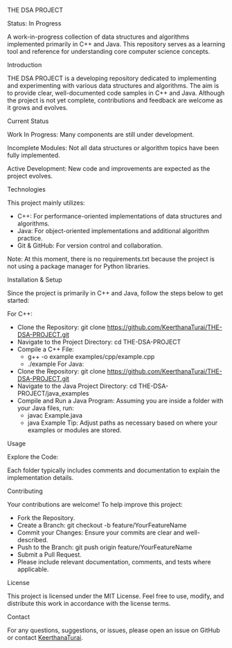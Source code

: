 THE DSA PROJECT

Status: In Progress

A work-in-progress collection of data structures and algorithms implemented primarily in C++ and Java. This repository serves as a learning tool and reference for understanding core computer science concepts.


Introduction

THE DSA PROJECT is a developing repository dedicated to implementing and experimenting with various data structures and algorithms. The aim is to provide clear, well-documented code samples in C++ and Java. Although the project is not yet complete, contributions and feedback are welcome as it grows and evolves.

Current Status

Work In Progress: Many components are still under development.

Incomplete Modules: Not all data structures or algorithm topics have been fully implemented.

Active Development: New code and improvements are expected as the project evolves.


Technologies

This project mainly utilizes:

- C++: For performance-oriented implementations of data structures and algorithms.
- Java: For object-oriented implementations and additional algorithm practice.
- Git & GitHub: For version control and collaboration.

Note: At this moment, there is no requirements.txt because the project is not using a package manager for Python libraries.


Installation & Setup

Since the project is primarily in C++ and Java, follow the steps below to get started:


For C++:
- Clone the Repository: git clone https://github.com/KeerthanaTurai/THE-DSA-PROJECT.git
- Navigate to the Project Directory: cd THE-DSA-PROJECT
- Compile a C++ File:
  - g++ -o example examples/cpp/example.cpp
  - ./example
For Java:
- Clone the Repository: git clone https://github.com/KeerthanaTurai/THE-DSA-PROJECT.git
- Navigate to the Java Project Directory: cd THE-DSA-PROJECT/java_examples
- Compile and Run a Java Program:
  Assuming you are inside a folder with your Java files, run:
  - javac Example.java
  - java Example
Tip: Adjust paths as necessary based on where your examples or modules are stored.


Usage

Explore the Code:

Each folder typically includes comments and documentation to explain the implementation details.


Contributing

Your contributions are welcome! To help improve this project:
- Fork the Repository.
- Create a Branch: git checkout -b feature/YourFeatureName
- Commit your Changes: Ensure your commits are clear and well-described.
- Push to the Branch: git push origin feature/YourFeatureName
- Submit a Pull Request.
- Please include relevant documentation, comments, and tests where applicable.


License

This project is licensed under the MIT License. Feel free to use, modify, and distribute this work in accordance with the license terms.


Contact

For any questions, suggestions, or issues, please open an issue on GitHub or contact [KeerthanaTurai](https://www.linkedin.com/in/keerthanaturai/).
